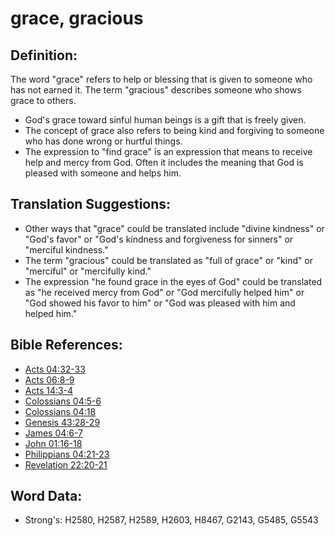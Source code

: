 # grace, gracious #

## Definition: ##

The word "grace" refers to help or blessing that is given to someone who has not earned it. The term "gracious" describes someone who shows grace to others.

* God's grace toward sinful human beings is a gift that is freely given.
* The concept of grace also refers to being kind and forgiving to someone who has done wrong or hurtful things.
* The expression to "find grace" is an expression that means to receive help and mercy from God. Often it includes the meaning that God is pleased with someone and helps him.

## Translation Suggestions: ##

* Other ways that "grace" could be translated include "divine kindness" or "God's favor" or "God's kindness and forgiveness for sinners" or "merciful kindness."
* The term "gracious" could be translated as "full of grace" or "kind" or "merciful" or "mercifully kind."
* The expression "he found grace in the eyes of God" could be translated as "he received mercy from God" or "God mercifully helped him" or "God showed his favor to him" or "God was pleased with him and helped him."

## Bible References: ##

* [Acts 04:32-33](rc://en/tn/help/act/04/32)
* [Acts 06:8-9](rc://en/tn/help/act/06/08)
* [Acts 14:3-4](rc://en/tn/help/act/14/03)
* [Colossians 04:5-6](rc://en/tn/help/col/04/05)
* [Colossians 04:18](rc://en/tn/help/col/04/18)
* [Genesis 43:28-29](rc://en/tn/help/gen/43/28)
* [James 04:6-7](rc://en/tn/help/jas/04/06)
* [John 01:16-18](rc://en/tn/help/jhn/01/16)
* [Philippians 04:21-23](rc://en/tn/help/php/04/21)
* [Revelation 22:20-21](rc://en/tn/help/rev/22/20)

## Word Data: ##

* Strong's: H2580, H2587, H2589, H2603, H8467, G2143, G5485, G5543
